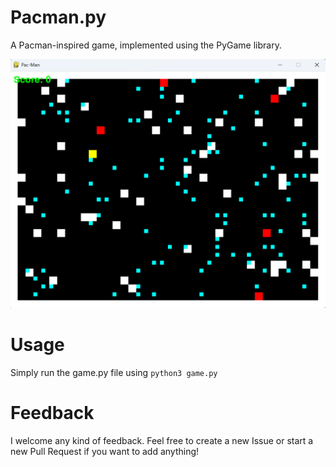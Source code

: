 # Pacman.py
A Pacman-inspired game, implemented using the PyGame library.

![Image](assets/screenshot.png)

# Usage
Simply run the game.py file using ``python3 game.py``

# Feedback
I welcome any kind of feedback. Feel free to create a new Issue or start a new Pull Request if you want to add anything!
